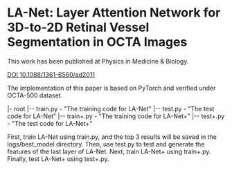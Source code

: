 # LA-Net: Layer Attention Network for 3D-to-2D Retinal Vessel Segmentation in OCTA Images


This work has been published at Physics in Medicine & Biology.

[DOI 10.1088/1361-6560/ad2011](https://iopscience.iop.org/article/10.1088/1361-6560/ad2011)

The implementation of this paper is based on PyTorch and verified under OCTA-500 dataset. 



|- root
|-- train.py - "The training code for LA-Net"
|-- test.py - "The test code for LA-Net"
|-- train+.py - "The training code for LA-Net+"
|-- test+.py - "The test code for LA-Net+"

First, train LA-Net using train.py, and the top 3 results will be saved in the logs/best_model directory. 
Then, use test.py to test and generate the features of the last layer of LA-Net. 
Next, train LA-Net+ using train+.py.
Finally, test LA-Net+ using test+.py.
